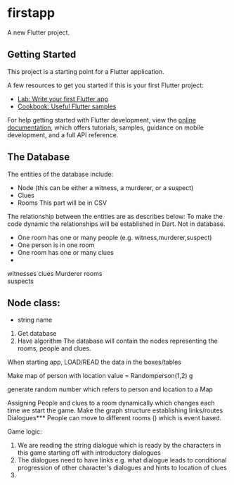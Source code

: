 # firstapp

A new Flutter project.

## Getting Started

This project is a starting point for a Flutter application.

A few resources to get you started if this is your first Flutter project:

- [Lab: Write your first Flutter app](https://docs.flutter.dev/get-started/codelab)
- [Cookbook: Useful Flutter samples](https://docs.flutter.dev/cookbook)

For help getting started with Flutter development, view the
[online documentation](https://docs.flutter.dev/), which offers tutorials,
samples, guidance on mobile development, and a full API reference.

## The Database

The entities of the database include:
- Node (this can be either a witness, a murderer, or a suspect)
- Clues
- Rooms
This part will be in CSV

The relationship between the entities are as describes below:
To make the code dynamic the relationships will be established in Dart. Not in database.
- One room has one or many people (e.g. witness,murderer,suspect)
- One person is in one room
- One room has one or many clues
- 

witnesses
clues
Murderer 
rooms  
suspects


## Node class:
- string name


1) Get database
2) Have algorithm
The database will contain the nodes representing the rooms, people and clues. 

When starting app, LOAD/READ the data in the boxes/tables 

Make map of person with location 
value = Randomperson(1,2)
g

generate random number which refers to person and location to a Map

Assigning People and clues to a room dynamically which changes each time we start the game.
Make the graph structure establishing links/routes
Dialogues***
People can move to different rooms () which is event based. 

Game logic:

1) We are reading the string dialogue which is ready by the characters in this game starting off with introductory dialogues
2) The dialogues need to have links e.g. what dialogue leads to conditional progression of other character's dialogues and hints to location of clues
3) 